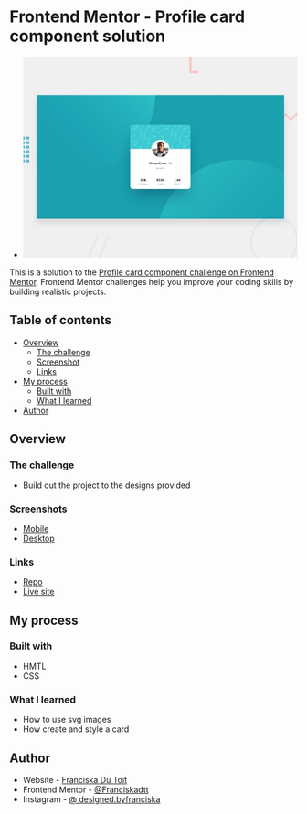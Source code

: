# Frontend Mentor - Profile card component solution
- ![Desktop](design/desktop-preview.jpg)

This is a solution to the [Profile card component challenge on Frontend Mentor](https://www.frontendmentor.io/challenges/profile-card-component-cfArpWshJ). Frontend Mentor challenges help you improve your coding skills by building realistic projects. 

## Table of contents

- [Overview](#overview)
  - [The challenge](#the-challenge)
  - [Screenshot](#screenshot)
  - [Links](#links)
- [My process](#my-process)
  - [Built with](#built-with)
  - [What I learned](#what-i-learned)
- [Author](#author)

## Overview

### The challenge

- Build out the project to the designs provided

### Screenshots

- [Mobile](design/mobile-design.jpg)
- [Desktop](design/desktop-design.jpg)

### Links

- [Repo](https://github.com/Franciskadtt/Profile-card-component)
- [Live site](https://franciskadtt.github.io/Profile-card-component/.)

## My process

### Built with

- HMTL
- CSS 

### What I learned

- How to use svg images
- How create and style a card 

## Author

- Website - [Franciska Du Toit](https://franciskadutoit.com/)
- Frontend Mentor - [@Franciskadtt](https://www.frontendmentor.io/profile/Franciskadtt)
- Instagram - [@
designed.byfranciska
](https://www.instagram.com/designed.byfranciska/)


